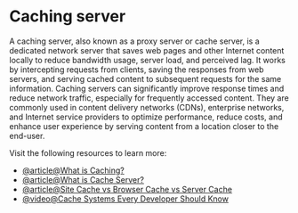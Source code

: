 # Caching server

A caching server, also known as a proxy server or cache server, is a dedicated network server that saves web pages and other Internet content locally to reduce bandwidth usage, server load, and perceived lag. It works by intercepting requests from clients, saving the responses from web servers, and serving cached content to subsequent requests for the same information. Caching servers can significantly improve response times and reduce network traffic, especially for frequently accessed content. They are commonly used in content delivery networks (CDNs), enterprise networks, and Internet service providers to optimize performance, reduce costs, and enhance user experience by serving content from a location closer to the end-user.

Visit the following resources to learn more:

- [@article@What is Caching?](https://www.cloudflare.com/en-gb/learning/cdn/what-is-caching/)
- [@article@What is Cache Server?](https://networkencyclopedia.com/cache-server/)
- [@article@Site Cache vs Browser Cache vs Server Cache](https://nordvpn.com/cybersecurity/glossary/caching-server/)
- [@video@Cache Systems Every Developer Should Know](https://www.youtube.com/watch?v=dGAgxozNWFE)